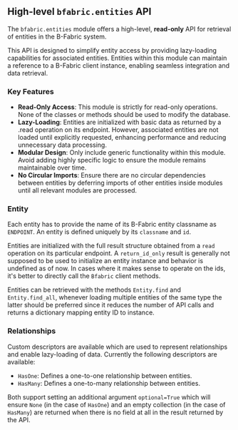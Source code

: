 ## High-level `bfabric.entities` API

The `bfabric.entities` module offers a high-level, **read-only** API for retrieval of entities in the B-Fabric system.

This API is designed to simplify entity access by providing lazy-loading capabilities for associated entities. Entities within this module can maintain a reference to a B-Fabric client instance, enabling seamless integration and data retrieval.

### Key Features

- **Read-Only Access**: This module is strictly for read-only operations. None of the classes or methods should be used to modify the database.
- **Lazy-Loading**: Entities are initialized with basic data as returned by a .read operation on its endpoint. However, associated entities are not loaded until explicitly requested, enhancing performance and reducing unnecessary data processing.
- **Modular Design**: Only include generic functionality within this module. Avoid adding highly specific logic to ensure the module remains maintainable over time.
- **No Circular Imports**: Ensure there are no circular dependencies between entities by deferring imports of other entities inside modules until all relevant modules are processed.

### Entity

Each entity has to provide the name of its B-Fabric entity classname as `ENDPOINT`.
An entity is defined uniquely by its `classname` and `id`.

Entities are initialized with the full result structure obtained from a `read` operation on its particular endpoint.
A `return_id_only` result is generally not supposed to be used to initialize an entity instance and behavior is undefined as of now.
In cases where it makes sense to operate on the ids, it's better to directly call the `Bfabric` client methods.

Entities can be retrieved with the methods `Entity.find` and `Entity.find_all`, whenever loading multiple entities of the same type the latter should be preferred since it reduces the number of API calls and returns a dictionary mapping entity ID to instance.

### Relationships

Custom descriptors are available which are used to represent relationships and enable lazy-loading of data.
Currently the following descriptors are available:

- `HasOne`: Defines a one-to-one relationship between entities.
- `HasMany`: Defines a one-to-many relationship between entities.

Both support setting an additional argument `optional=True` which will ensure `None` (in the case of `HasOne`) and an empty collection (in the case of `HasMany`) are returned when there is no field at all in the result returned by the API.
